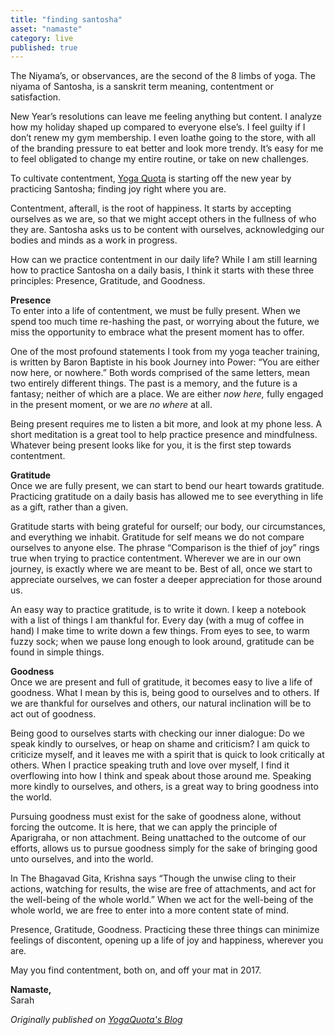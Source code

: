 ```yaml
---
title: "finding santosha"
asset: "namaste" 
category: live
published: true
---
```


The Niyama’s, or observances, are the second of the 8 limbs of yoga. The niyama of Santosha, is a sanskrit term meaning, contentment or satisfaction.

New Year’s resolutions can leave me feeling anything but content. I analyze how my holiday shaped up compared to everyone else’s. I feel guilty if I don’t renew my gym membership. I even loathe going to the store, with all of the branding pressure to eat better and look more trendy. It’s easy for me to feel obligated to change my entire routine, or take on new challenges.

To cultivate contentment, [Yoga Quota](http://www.yogaquota.com/) is starting off the new year by practicing Santosha; finding joy right where you are.

Contentment, afterall, is the root of happiness. It starts by accepting ourselves as we are, so that we might accept others in the fullness of who they are. Santosha asks us to be content with ourselves, acknowledging our bodies and minds as a work in progress. 

How can we practice contentment in our daily life? While I am still learning how to practice Santosha on a daily basis, I think it starts with these three principles: Presence, Gratitude, and Goodness. 

**Presence**
<br>To enter into a life of contentment, we must be fully present. When we spend too much time re-hashing the past, or worrying about the future, we miss the opportunity to embrace what the present moment has to offer. 

One of the most profound statements I took from my yoga teacher training, is written by Baron Baptiste in his book Journey into Power: “You are either now here, or nowhere.” Both words comprised of the same letters, mean two entirely different things. The past is a memory, and the future is a fantasy; neither of which are a place. We are either _now here,_ fully engaged in the present moment, or we are _no where_ at all. 

Being present requires me to listen a bit more, and look at my phone less. A short meditation is a great tool to help practice presence and mindfulness. Whatever being present looks like for you, it is the first step towards contentment. 

**Gratitude**
<br>Once we are fully present, we can start to bend our heart towards gratitude. Practicing gratitude on a daily basis has allowed me to see everything in life as a gift, rather than a given.


Gratitude starts with being grateful for ourself; our body, our circumstances, and everything we inhabit. Gratitude for self means we do not compare ourselves to anyone else. The phrase “Comparison is the thief of joy” rings true when trying to practice contentment.  Wherever we are in our own journey, is exactly where we are meant to be. Best of all, once we start to appreciate ourselves, we can foster a deeper appreciation for those around us.


An easy way to practice gratitude, is to write it down. I keep a notebook with a list of things I am thankful for. Every day (with a mug of coffee in hand) I make time to write down a few things. From eyes to see, to warm fuzzy sock; when we pause long enough to look around, gratitude can be found in simple things.

**Goodness**
<br>Once we are present and full of gratitude, it becomes easy to live a life of goodness. What I mean by this is, being good to ourselves and to others. If we are thankful for ourselves and others, our natural inclination will be to act out of goodness.

Being good to ourselves starts with checking our inner dialogue: Do we speak kindly to ourselves, or heap on shame and criticism? I am quick to criticize myself, and it leaves me with a spirit that is quick to look critically at others. When I practice speaking truth and love over myself, I find it overflowing into how I think and speak about those around me. Speaking more kindly to ourselves, and others, is a great way to bring goodness into the world.

Pursuing goodness must exist for the sake of goodness alone, without forcing the outcome. It is here, that we can apply the principle of Aparigraha, or non attachment. Being unattached to the outcome of our efforts, allows us to pursue goodness simply for the sake of bringing good unto ourselves, and into the world.

In The Bhagavad Gita, Krishna says “Though the unwise cling to their actions, watching for results, the wise are free of attachments, and act for the well-being of the whole world.” When we act for the well-being of the whole world, we are free to enter into a more content state of mind.

Presence, Gratitude, Goodness. Practicing these three things can minimize feelings of discontent, opening up a life of joy and happiness, wherever you are.

May you find contentment, both on, and off your mat in 2017.

**Namaste,**
<br>Sarah

_Originally published on [YogaQuota's Blog](http://www.yogaquota.com/blog/3-ways-to-find-santosha-happiness)_
